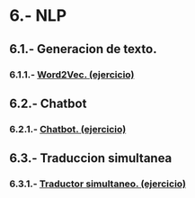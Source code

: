 # 6.- NLP

## 6.1.- Generacion de texto.

  ### 6.1.1.- [Word2Vec. (ejercicio)](https://colab.research.google.com/drive/1NMOJkdvRD2g-pGCTKWzOed2dhN85f7Tc)

## 6.2.- Chatbot

  ### 6.2.1.- [Chatbot. (ejercicio)](http://google.com/404)

## 6.3.- Traduccion simultanea

  ### 6.3.1.- [Traductor simultaneo. (ejercicio)](https://colab.research.google.com/drive/17EhfH7xi9YLRfvhqN_KNnQRsn-Ud_ifQ)

